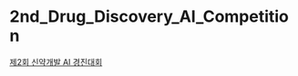 # 2nd_Drug_Discovery_AI_Competition

[제2회 신약개발 AI 경진대회](https://dacon.io/competitions/official/236336/overview/description)
